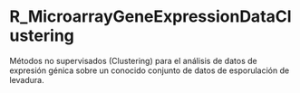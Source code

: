 # R_MicroarrayGeneExpressionDataClustering
Métodos no supervisados (Clustering) para el análisis de datos de expresión génica sobre un conocido conjunto de datos de esporulación de levadura.
